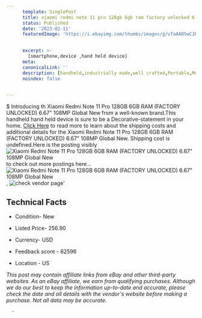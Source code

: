 ```yaml
---
      template: SinglePost
      title: xiaomi redmi note 11 pro 128gb 6gb ram factory unlocked 6 67 108mp global new
      status: Published
      date: '2023-02-11'
      featuredImage: 'https://i.ebayimg.com/thumbs/images/g/uToAAOSwCJRiPLWP/s-l225.jpg'
       

      excerpt: >-
        [smartphone,device ,hand held device]
      meta:
      canonicalLink: ''
      description: [handheld,industrially made,well crafted,Portable,Mobile,Compact,Convenient,Lightweight,Maneuverable,Man-portable,Miniature,Carriable,Hand-held,Light,Holdable,Transportable,Mobile device,Pocket-sized,On-the-go,Wireless,Cordless,Compact size,Convenient size, smartphone,device ,hand held device]
      noindex: false
      

---
```

$
      Introducing th Xiaomi Redmi Note 11 Pro 128GB 6GB RAM (FACTORY UNLOCKED) 6.67" 108MP Global New from a well-known brand.This handheld hand held device is sure to be a Decorative-statement in your home. [Click Here](https://www.ebay.com/itm/144803627917?hash=item21b6f8038d%3Ag%3AuToAAOSwCJRiPLWP&amdata=enc%3AAQAHAAAA4FFWIkqJdk2OY6AdBc72%2FI4N%2BqnduQrcWShMH7YhS7EwsAaFeWr5ZBYSdRfTm1zTGs0ZP%2FYcxrZ4aAee2bqywV%2BhpU5AGmygxiU%2Fm75buKbSWSI1WS9gASrTVbHXo0boQlXfKgLovb6gz%2BBaq56maRNt1zWXeZr8q9vEl692dTRlcVAuJWkZLaj%2FgfKBu6XoWT%2BktzsNZQN3GBiMXtQxEhT4C%2F7KvH3veCAKeO4QZnFpGw0z8GaHEfW0nuhIWaGDrFfpSQMAJ9SPSGYdS9gdnewuGC8gDN8Dqq%2BTa5DdF8aS&mkevt=1&mkcid=1&mkrid=711-53200-19255-0&campid=%253CePNCampaignId%253E&customid=%253CreferenceId%253E&toolid=10049) to read more to learn about the shipping costs and additional details for the Xiaomi Redmi Note 11 Pro 128GB 6GB RAM (FACTORY UNLOCKED) 6.67" 108MP Global New. Shipping cost is undefined.Here is the posting visibly ![Xiaomi Redmi Note 11 Pro 128GB 6GB RAM (FACTORY UNLOCKED) 6.67" 108MP Global New](https://i.ebayimg.com/thumbs/images/g/uToAAOSwCJRiPLWP/s-l225.jpg) to check out more postings here... ![Xiaomi Redmi Note 11 Pro 128GB 6GB RAM (FACTORY UNLOCKED) 6.67" 108MP Global New](https://i.ebayimg.com/images/g/uToAAOSwCJRiPLWP/s-l1200.jpg), ![check vendor page]()'

      

 ## Technical Facts 



     
      

 - Condition- New 


      

 - Listed Price- 256.90 


      

 - Currency- USD 


      

 - Feedback score - 62596 


      

 - Location - US 


      
      

 *_This post may contain affiliate links from eBay and other third-party websites. As an eBay affiliate, we earn from qualifying purchases. Although we do our best to keep the information up-to-date and accurate, please check the date and all details with the vendor's website before making a purchase. Not all data may be accurate._*




      -
